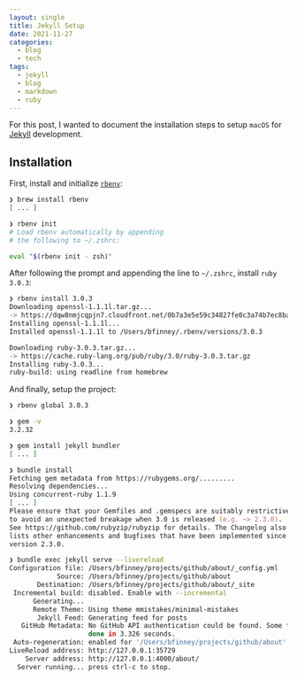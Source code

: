 ```yaml
---
layout: single
title: Jekyll Setup
date: 2021-11-27
categories:
  - blog
  - tech
tags:
  - jekyll
  - blog
  - markdown
  - ruby
---
```


For this post, I wanted to document the installation steps to setup `macOS` for
[Jekyll](https://jekyllrb.com/) development.

## Installation

First, install and initialize [`rbenv`](https://github.com/rbenv/rbenv):

```zsh
❯ brew install rbenv
[ ... ]

❯ rbenv init
# Load rbenv automatically by appending
# the following to ~/.zshrc:

eval "$(rbenv init - zsh)"
```

After following the prompt and appending the line to `~/.zshrc`, install `ruby 3.0.3`:

```zsh
❯ rbenv install 3.0.3
Downloading openssl-1.1.1l.tar.gz...
-> https://dqw8nmjcqpjn7.cloudfront.net/0b7a3e5e59c34827fe0c3a74b7ec8baef302b98fa80088d7f9153aa16fa76bd1
Installing openssl-1.1.1l...
Installed openssl-1.1.1l to /Users/bfinney/.rbenv/versions/3.0.3

Downloading ruby-3.0.3.tar.gz...
-> https://cache.ruby-lang.org/pub/ruby/3.0/ruby-3.0.3.tar.gz
Installing ruby-3.0.3...
ruby-build: using readline from homebrew
```

And finally, setup the project:

```zsh
❯ rbenv global 3.0.3

❯ gem -v
3.2.32

❯ gem install jekyll bundler
[ ... ]

❯ bundle install
Fetching gem metadata from https://rubygems.org/.........
Resolving dependencies...
Using concurrent-ruby 1.1.9
[ ... ]
Please ensure that your Gemfiles and .gemspecs are suitably restrictive
to avoid an unexpected breakage when 3.0 is released (e.g. ~> 2.3.0).
See https://github.com/rubyzip/rubyzip for details. The Changelog also
lists other enhancements and bugfixes that have been implemented since
version 2.3.0.

❯ bundle exec jekyll serve --livereload
Configuration file: /Users/bfinney/projects/github/about/_config.yml
            Source: /Users/bfinney/projects/github/about
       Destination: /Users/bfinney/projects/github/about/_site
 Incremental build: disabled. Enable with --incremental
      Generating...
      Remote Theme: Using theme mmistakes/minimal-mistakes
       Jekyll Feed: Generating feed for posts
   GitHub Metadata: No GitHub API authentication could be found. Some fields may be missing or have incorrect data.
                    done in 3.326 seconds.
 Auto-regeneration: enabled for '/Users/bfinney/projects/github/about'
LiveReload address: http://127.0.0.1:35729
    Server address: http://127.0.0.1:4000/about/
  Server running... press ctrl-c to stop.
```

